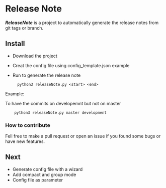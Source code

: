 # Release Note
***ReleaseNote*** is a project to automatically generate the release notes from git tags or branch.

## Install
- Download the project
- Creat the config file using config_template.json example
- Run to generate the release note

		python3 releaseNote.py <start> <end>


Example:

To have the commits on developemnt but not on master
		
		python3 releaseNote.py master development

### How to contribute
Fell free to make a pull request or open an issue if you found some bugs or have new features.

## Next
- Generate config file with a wizard
- Add compact and group mode
- Config file as parameter
